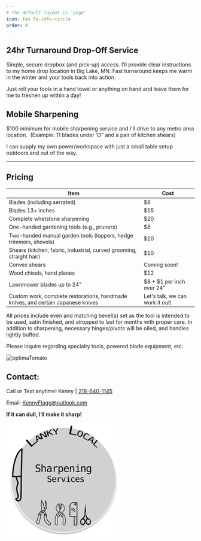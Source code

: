 ```yaml
---
# the default layout is 'page'
icon: fas fa-info-circle
order: 4
---
```


## 24hr Turnaround Drop-Off Service 

Simple, secure dropbox (and pick-up) access. I’ll provide clear instructions to my home drop location in Big Lake, MN. Fast turnaround keeps me warm in the winter and your tools back into action.

Just roll your tools in a hand towel or anything on hand and leave them for me to freshen up within a day!

## Mobile Sharpening 

$100 minimum for mobile sharpening service and I'll drive to any metro area location. 
(Example: 11 blades under 13" and a pair of kitchen shears)

I can supply my own power/workspace with just a small table setup outdoors and out of the way.



*** 
## Pricing

| **Item**                                                                         | **Cost**                        |
| -------------------------------------------------------------------------------- | ------------------------------- |
| Blades (including serrated)                                                      | $8                              |
| Blades 13+ inches                                                                | $15                             |
| Complete whetstone sharpening                                                    | $20                             |
| One-handed gardening tools (e.g., pruners)                                       | $8                              |
| Two-handed manual garden tools (loppers, hedge trimmers, shovels)                | $10                             |
| Shears (kitchen, fabric, industrial, curved grooming, straight hair)             | $10                             |
| Convex shears                                                                    | Coming soon!                    |
| Wood chisels, hand planes                                                        | $12                             |
| Lawnmower blades up to 24"                                                       | $8 + $1 per inch over 24"       |
| Custom work, complete restorations, handmade knives, and certain Japanese knives | Let's talk, we can work it out! |


All prices include even and matching bevel(s) set as the tool is intended to be used, satin finished, and stropped to last for months with proper care. In addition to sharpening, necessary hinges/pivots will be oiled, and handles lightly buffed.  

Please inquire regarding specialty tools, powered blade equipment, etc. 

![optimaTomato](assets/animate/optimaTomato.gif)

## Contact: 

Call or Text anytime! Kenny | [218-640-1145](tel:218-640-1145)

Email: KennyFlagg@outlook.com

**If it can dull, I‘ll make it sharp!**

![logo](assets/images/logo.png)